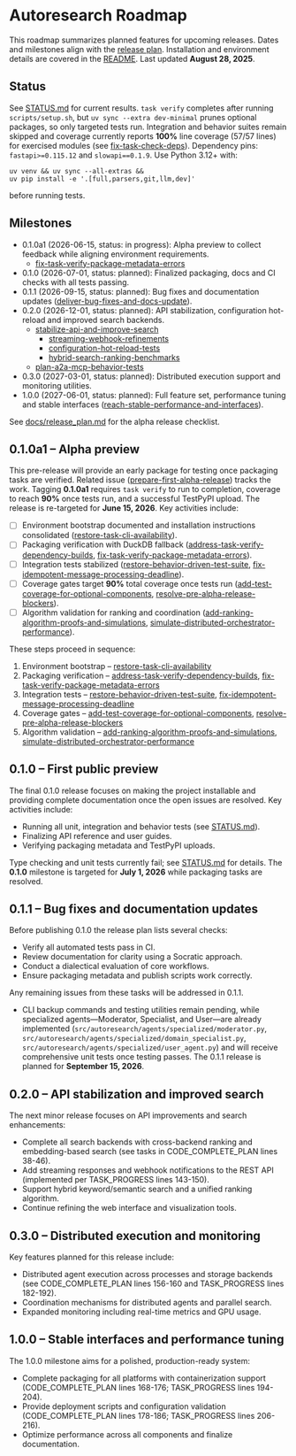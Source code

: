 # Autoresearch Roadmap

This roadmap summarizes planned features for upcoming releases.
Dates and milestones align with the [release plan](docs/release_plan.md).
Installation and environment details are covered in the [README](README.md).
Last updated **August 28, 2025**.

## Status

See [STATUS.md](STATUS.md) for current results. `task verify` completes after
running `scripts/setup.sh`, but `uv sync --extra dev-minimal` prunes optional
packages, so only targeted tests run. Integration and behavior suites remain
skipped and coverage currently reports **100%** line coverage (57/57 lines) for
exercised modules (see [fix-task-check-deps]). Dependency pins:
`fastapi>=0.115.12` and `slowapi==0.1.9`. Use Python 3.12+ with:

```
uv venv && uv sync --all-extras &&
uv pip install -e '.[full,parsers,git,llm,dev]'
```

before running tests.

## Milestones

- 0.1.0a1 (2026-06-15, status: in progress): Alpha preview to collect
  feedback while aligning environment requirements.
  - [fix-task-verify-package-metadata-errors](
    issues/fix-task-verify-package-metadata-errors.md)
- 0.1.0 (2026-07-01, status: planned): Finalized packaging, docs and CI
  checks with all tests passing.
- 0.1.1 (2026-09-15, status: planned): Bug fixes and documentation updates
  ([deliver-bug-fixes-and-docs-update](
  issues/deliver-bug-fixes-and-docs-update.md)).
- 0.2.0 (2026-12-01, status: planned): API stabilization, configuration
  hot-reload and improved search backends.
  - [stabilize-api-and-improve-search](
    issues/stabilize-api-and-improve-search.md)
    - [streaming-webhook-refinements](
      issues/streaming-webhook-refinements.md)
    - [configuration-hot-reload-tests](
      issues/configuration-hot-reload-tests.md)
    - [hybrid-search-ranking-benchmarks](
      issues/hybrid-search-ranking-benchmarks.md)
  - [plan-a2a-mcp-behavior-tests](
    issues/plan-a2a-mcp-behavior-tests.md)
- 0.3.0 (2027-03-01, status: planned): Distributed execution support and
  monitoring utilities.
- 1.0.0 (2027-06-01, status: planned): Full feature set, performance tuning
  and stable interfaces
  ([reach-stable-performance-and-interfaces](
  issues/reach-stable-performance-and-interfaces.md)).

See [docs/release_plan.md](docs/release_plan.md#alpha-release-checklist)
for the alpha release checklist.

## 0.1.0a1 – Alpha preview

This pre-release will provide an early package for testing once packaging tasks
are verified. Related issue
([prepare-first-alpha-release](issues/archive/prepare-first-alpha-release.md)) tracks
the work. Tagging **0.1.0a1** requires `task verify` to run to completion,
coverage to reach **90%** once tests run, and a successful TestPyPI upload. The
release is re-targeted for **June 15, 2026**. Key activities include:

- [ ] Environment bootstrap documented and installation instructions
  consolidated ([restore-task-cli-availability](issues/restore-task-cli-availability.md)).
- [ ] Packaging verification with DuckDB fallback
  ([address-task-verify-dependency-builds](issues/address-task-verify-dependency-builds.md),
  [fix-task-verify-package-metadata-errors](issues/fix-task-verify-package-metadata-errors.md)).
- [ ] Integration tests stabilized
  ([restore-behavior-driven-test-suite](
  issues/restore-behavior-driven-test-suite.md),
  [fix-idempotent-message-processing-deadline](
  issues/fix-idempotent-message-processing-deadline.md)).
- [ ] Coverage gates target **90%** total coverage once tests run
  ([add-test-coverage-for-optional-components](
  issues/add-test-coverage-for-optional-components.md),
  [resolve-pre-alpha-release-blockers](
  issues/resolve-pre-alpha-release-blockers.md)).
- [ ] Algorithm validation for ranking and coordination
  ([add-ranking-algorithm-proofs-and-simulations](
  issues/add-ranking-algorithm-proofs-and-simulations.md),
  [simulate-distributed-orchestrator-performance](
  issues/simulate-distributed-orchestrator-performance.md)).

These steps proceed in sequence:

1. Environment bootstrap –
   [restore-task-cli-availability](issues/restore-task-cli-availability.md)
2. Packaging verification –
   [address-task-verify-dependency-builds](issues/address-task-verify-dependency-builds.md),
   [fix-task-verify-package-metadata-errors](issues/fix-task-verify-package-metadata-errors.md)
3. Integration tests –
   [restore-behavior-driven-test-suite](
   issues/restore-behavior-driven-test-suite.md),
   [fix-idempotent-message-processing-deadline](
   issues/fix-idempotent-message-processing-deadline.md)
4. Coverage gates –
   [add-test-coverage-for-optional-components](
   issues/add-test-coverage-for-optional-components.md),
   [resolve-pre-alpha-release-blockers](
   issues/resolve-pre-alpha-release-blockers.md)
5. Algorithm validation –
   [add-ranking-algorithm-proofs-and-simulations](
   issues/add-ranking-algorithm-proofs-and-simulations.md),
   [simulate-distributed-orchestrator-performance](
   issues/simulate-distributed-orchestrator-performance.md)

[fix-task-check-deps]: issues/fix-task-check-dependency-removal-and-extension-bootstrap.md

## 0.1.0 – First public preview

The final 0.1.0 release focuses on making the project installable and
providing complete documentation once the open issues are resolved. Key
activities include:

- Running all unit, integration and behavior tests (see [STATUS.md](STATUS.md)).
- Finalizing API reference and user guides.
- Verifying packaging metadata and TestPyPI uploads.

Type checking and unit tests currently fail; see [STATUS.md](STATUS.md) for
details. The **0.1.0** milestone is targeted for **July 1, 2026** while
packaging tasks are resolved.

## 0.1.1 – Bug fixes and documentation updates

Before publishing 0.1.0 the release plan lists several checks:

- Verify all automated tests pass in CI.
- Review documentation for clarity using a Socratic approach.
- Conduct a dialectical evaluation of core workflows.
- Ensure packaging metadata and publish scripts work correctly.

Any remaining issues from these tasks will be addressed in 0.1.1.

- CLI backup commands and testing utilities remain pending, while specialized
  agents—Moderator, Specialist, and User—are already implemented
  (`src/autoresearch/agents/specialized/moderator.py`,
  `src/autoresearch/agents/specialized/domain_specialist.py`,
  `src/autoresearch/agents/specialized/user_agent.py`) and will receive
  comprehensive unit tests once testing passes. The 0.1.1 release is planned for
  **September 15, 2026**.

## 0.2.0 – API stabilization and improved search

The next minor release focuses on API improvements and search enhancements:

- Complete all search backends with cross-backend ranking and
  embedding-based search (see tasks in CODE_COMPLETE_PLAN lines 38-46).
- Add streaming responses and webhook notifications to the REST API
  (implemented per TASK_PROGRESS lines 143-150).
- Support hybrid keyword/semantic search and a unified ranking algorithm.
- Continue refining the web interface and visualization tools.

## 0.3.0 – Distributed execution and monitoring

Key features planned for this release include:

- Distributed agent execution across processes and storage backends
  (see CODE_COMPLETE_PLAN lines 156-160 and TASK_PROGRESS lines 182-192).
- Coordination mechanisms for distributed agents and parallel search.
- Expanded monitoring including real-time metrics and GPU usage.

## 1.0.0 – Stable interfaces and performance tuning

The 1.0.0 milestone aims for a polished, production-ready system:

- Complete packaging for all platforms with containerization support
  (CODE_COMPLETE_PLAN lines 168-176; TASK_PROGRESS lines 194-204).
- Provide deployment scripts and configuration validation
  (CODE_COMPLETE_PLAN lines 178-186; TASK_PROGRESS lines 206-216).
- Optimize performance across all components and finalize documentation.

